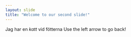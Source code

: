 ```yaml
---
layout: slide
title: "Welcome to our second slide!"
---
```

Jag har en *katt* vid fötterna
Use the left arrow to go back!
